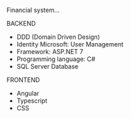 Financial system... 

BACKEND
- DDD (Domain Driven Design)
- Identity Microsoft: User Management
- Framework: ASP.NET 7
- Programming language: C#
- SQL Server Database

FRONTEND
- Angular
- Typescript
- CSS
